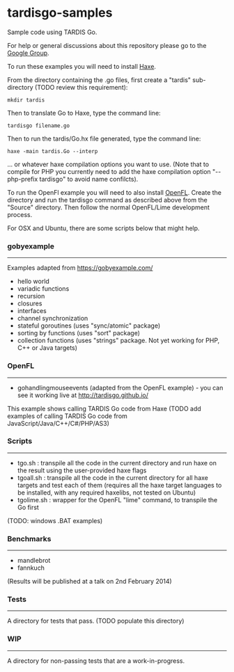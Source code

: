 tardisgo-samples
================

Sample code using TARDIS Go.


For help or general discussions about this repository please go to the [Google Group](https://groups.google.com/d/forum/tardisgo).


To run these examples you will need to install [Haxe](http://haxe.org).

From the directory containing the .go files, first create a "tardis" sub-directory (TODO review this requirement):
```
mkdir tardis
```
Then to translate Go to Haxe, type the command line: 
```
tardisgo filename.go
``` 

Then to run the tardis/Go.hx file generated, type the command line: 
```
haxe -main tardis.Go --interp
```
... or whatever haxe compilation options you want to use. (Note that to compile for PHP you currently need to add the haxe compilation option "--php-prefix tardisgo" to avoid name confilcts).

To run the OpenFl example you will need to also install [OpenFL](http://openfl.org). Create the directory and run the tardisgo command as described above from the "Source" directory. Then follow the normal OpenFL/Lime development process.

For OSX and Ubuntu, there are some scripts below that might help.

### gobyexample
---
Examples adapted from https://gobyexample.com/
- hello world
- variadic functions
- recursion
- closures
- interfaces
- channel synchronization
- stateful goroutines (uses "sync/atomic" package)
- sorting by functions (uses "sort" package)
- collection functions (uses "strings" package. Not yet working for PHP, C++ or Java targets)

### OpenFL 
---
- gohandlingmouseevents (adapted from the OpenFL example) - you can see it working live at http://tardisgo.github.io/

This example shows calling TARDIS Go code from Haxe (TODO add examples of calling TARDIS Go code from JavaScript/Java/C++/C#/PHP/AS3)

### Scripts 
---
- tgo.sh : transpile all the code in the current directory and run haxe on the result using the user-provided haxe flags
- tgoall.sh : transpile all the code in the current directory for all haxe targets and test each of them (requires all the haxe target languages to be installed, with any required haxelibs, not tested on Ubuntu)
- tgolime.sh : wrapper for the OpenFL "lime" command, to transpile the Go first

(TODO: windows .BAT examples)


### Benchmarks
---
- mandlebrot
- fannkuch

(Results will be published at a talk on 2nd February 2014)

### Tests
---
A directory for tests that pass. (TODO populate this directory)

### WIP
---
A directory for non-passing tests that are a work-in-progress.









 
